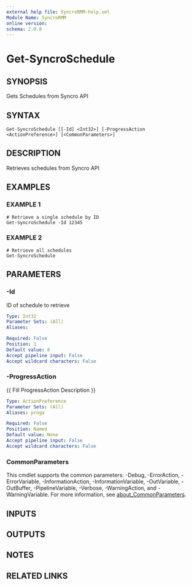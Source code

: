```yaml
---
external help file: SyncroRMM-help.xml
Module Name: SyncroRMM
online version:
schema: 2.0.0
---
```


# Get-SyncroSchedule

## SYNOPSIS
Gets Schedules from Syncro API

## SYNTAX

```
Get-SyncroSchedule [[-Id] <Int32>] [-ProgressAction <ActionPreference>] [<CommonParameters>]
```

## DESCRIPTION
Retrieves schedules from Syncro API

## EXAMPLES

### EXAMPLE 1
```
# Retrieve a single schedule by ID
Get-SyncroSchedule -Id 12345
```

### EXAMPLE 2
```
# Retrieve all schedules
Get-SyncroSchedule
```

## PARAMETERS

### -Id
ID of schedule to retrieve

```yaml
Type: Int32
Parameter Sets: (All)
Aliases:

Required: False
Position: 1
Default value: 0
Accept pipeline input: False
Accept wildcard characters: False
```

### -ProgressAction
{{ Fill ProgressAction Description }}

```yaml
Type: ActionPreference
Parameter Sets: (All)
Aliases: proga

Required: False
Position: Named
Default value: None
Accept pipeline input: False
Accept wildcard characters: False
```

### CommonParameters
This cmdlet supports the common parameters: -Debug, -ErrorAction, -ErrorVariable, -InformationAction, -InformationVariable, -OutVariable, -OutBuffer, -PipelineVariable, -Verbose, -WarningAction, and -WarningVariable. For more information, see [about_CommonParameters](http://go.microsoft.com/fwlink/?LinkID=113216).

## INPUTS

## OUTPUTS

## NOTES

## RELATED LINKS
